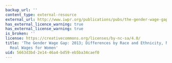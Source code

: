 ```yaml
---
backup_url: ''
content_type: external-resource
external_url: http://www.iwpr.org/publications/pubs/the-gender-wage-gap-2013-differences-by-race-and-ethnicity-no-growth-in-real-wages-for-women
has_external_licence_warning: true
has_external_license_warning: true
is_broken: ''
license: https://creativecommons.org/licenses/by-nc-sa/4.0/
title: 'The Gender Wage Gap: 2013; Differences by Race and Ethnicity, No Growth in
  Real Wages for Women'
uid: 5663d3bd-2e14-46a4-bd59-eb5ba34caef0
---
```

